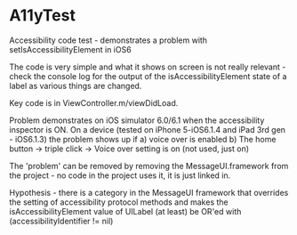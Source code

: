 A11yTest
========

Accessibility code test - demonstrates a problem with setIsAccessibilityElement in iOS6

The code is very simple and what it shows on screen is not really relevant - check the console log for the output of the isAccessibilityElement state of a label as various things are changed.

Key code is in ViewController.m/viewDidLoad.

Problem demonstrates on iOS simulator 6.0/6.1 when the accessibility inspector is ON.
On a device (tested on iPhone 5-iOS6.1.4 and iPad 3rd gen - iOS6.1.3) the problem shows up if 
    a) voice over is enabled
    b) The home button -> triple click -> Voice over setting is on (not used, just on)
    
The 'problem' can be removed by removing the MessageUI.framework from the project - no code in the project uses it, it is just linked in.

Hypothesis - there is a category in the MessageUI framework that overrides the setting of accessibility protocol methods and makes the isAccessibilityElement value of UILabel (at least) be OR'ed with (accessibilityIdentifier != nil)

